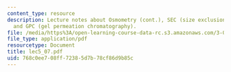 ```yaml
---
content_type: resource
description: Lecture notes about Osmometry (cont.), SEC (size exclusion chromatography),
  and GPC (gel permeation chromatography).
file: /media/https%3A/open-learning-course-data-rc.s3.amazonaws.com/3-063-polymer-physics-spring-2007/768c0ee708ff72385d7b78cf86d9b85c_lec5_07.pdf
file_type: application/pdf
resourcetype: Document
title: lec5_07.pdf
uid: 768c0ee7-08ff-7238-5d7b-78cf86d9b85c
---
```

